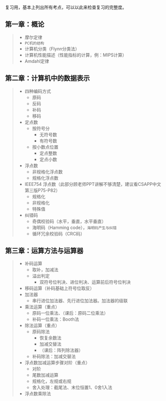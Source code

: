 复习用，基本上列出所有考点，可以以此来检查复习的完整度。

## 第一章：概论

> - 摩尔定律
> - `PC机的结构`
> - 计算机分类（Flynn分类法）
> - 计算机性能描述（性能指标的计算，例：MIPS计算）
> - Amdahl定律

## 第二章：计算机中的数据表示

> - 四种编码方式
>   - 原码
>   - 反码
>   - 补码
>   - 移码
> - 定点数
>   - 按符号分
>     - 无符号数
>     - 有符号数
>   - 按小数点位置
>     - 定点整数
>     - 定点小数
> - 浮点数
>   - 非规格化浮点数
>   - 规格化浮点数
> - IEEE754 浮点数（此部分顾老师PPT讲解不够清楚，建议看CSAPP中文第三版P75-P82）
>   - 规格化
>   - 非规格化
>   - 特殊值
> - 纠错码
>   - 奇偶校验码（水平，垂直，水平垂直）
>   - 海明码（Hamming code），`海明码产生与纠错`
>   - 循环冗余校验码（CRC码）

## 第三章：运算方法与运算器

> - 补码运算
>   - 取补，加减法
>   - 溢出判定
>     - 双符号位判决、进位判决、运算前后符号位判决
> - 移码运算（补码基础上符号位取反）
> - 加法器
>   - 串行进位加法器、先行进位加法器。加法器的级联
> - 乘法运算（重点）
>   - 原码一位乘法、（课后：原码二位乘法）
>   - 补码一位乘法：Booth法
> - 除法运算（重点）
>   - 原码除法
>     - 恢复余数法
>     - 加减交替法
>     - （课后：阵列除法器）
>   - 补码除法：加减交替法
> - 浮点数加减运算步骤对阶（重点）
>   - 对阶
>   - 尾数加减运算
>   - 规格化，左规或右规
>   - 舍入处理：截尾法、末位恒置1、0舍1入法
> - 浮点数乘除法